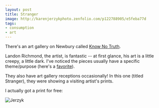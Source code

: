 ```yaml
---
layout: post
title: Stranger
image: http://karenjerzykphoto.zenfolio.com/p122788905/e5feba77d
tags: 
- consumption
- art
---
```


There's an art gallery on Newbury called [Know No Truth](http://knownotruth.com).

Landon Richmond, the artist, is fantastic -- at first glance, his art is a little creepy, a little dark. I've noticed the pieces usually have a specific theme/purpose (here's a [favorite](http://www.knownotruth.com/prints/the-reminder)).

They also have art gallery receptions occasionally! In this one (titled Stranger), they were showing a visiting artist's prints.

I actually got a print for free:

![Jerzyk](http://karenjerzykphoto.zenfolio.com/p122788905/e5feba77d)